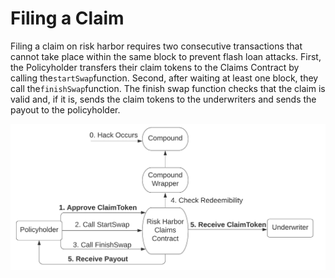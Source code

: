 # Filing a Claim

Filing a claim on risk harbor requires two consecutive transactions that cannot take place within the same block to prevent flash loan attacks. First, the Policyholder transfers their claim tokens to the Claims Contract by calling the`startSwap`function. Second, after waiting at least one block, they call the`finishSwap`function. The finish swap function checks that the claim is valid and, if it is, sends the claim tokens to the underwriters and sends the payout to the policyholder. 

![Claims Process](../.gitbook/assets/claimsdiagram-1-.png)









